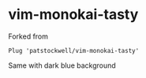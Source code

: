 # vim-monokai-tasty

Forked from

```vim
Plug 'patstockwell/vim-monokai-tasty'
```
Same with dark blue background
